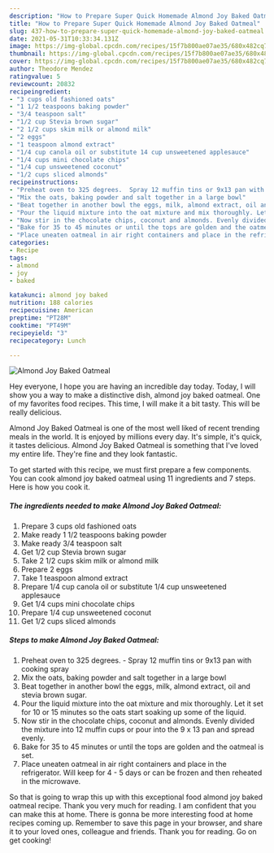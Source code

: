 ```yaml
---
description: "How to Prepare Super Quick Homemade Almond Joy Baked Oatmeal"
title: "How to Prepare Super Quick Homemade Almond Joy Baked Oatmeal"
slug: 437-how-to-prepare-super-quick-homemade-almond-joy-baked-oatmeal
date: 2021-05-31T10:33:34.131Z
image: https://img-global.cpcdn.com/recipes/15f7b800ae07ae35/680x482cq70/almond-joy-baked-oatmeal-recipe-main-photo.jpg
thumbnail: https://img-global.cpcdn.com/recipes/15f7b800ae07ae35/680x482cq70/almond-joy-baked-oatmeal-recipe-main-photo.jpg
cover: https://img-global.cpcdn.com/recipes/15f7b800ae07ae35/680x482cq70/almond-joy-baked-oatmeal-recipe-main-photo.jpg
author: Theodore Mendez
ratingvalue: 5
reviewcount: 20832
recipeingredient:
- "3 cups old fashioned oats"
- "1 1/2 teaspoons baking powder"
- "3/4 teaspoon salt"
- "1/2 cup Stevia brown sugar"
- "2 1/2 cups skim milk or almond milk"
- "2 eggs"
- "1 teaspoon almond extract"
- "1/4 cup canola oil or substitute 14 cup unsweetened applesauce"
- "1/4 cups mini chocolate chips"
- "1/4 cup unsweetened coconut"
- "1/2 cups sliced almonds"
recipeinstructions:
- "Preheat oven to 325 degrees.  Spray 12 muffin tins or 9x13 pan with cooking spray"
- "Mix the oats, baking powder and salt together in a large bowl"
- "Beat together in another bowl the eggs, milk, almond extract, oil and stevia brown sugar."
- "Pour the liquid mixture into the oat mixture and mix thoroughly. Let it set for 10 or 15 minutes so the oats start soaking up some of the liquid."
- "Now stir in the chocolate chips, coconut and almonds. Evenly divided the mixture into 12 muffin cups or pour into the 9 x 13 pan and spread evenly."
- "Bake for 35 to 45 minutes or until the tops are golden and the oatmeal is set."
- "Place uneaten oatmeal in air right containers and place in the refrigerator. Will keep for 4 - 5 days or can be frozen and then reheated in the microwave."
categories:
- Recipe
tags:
- almond
- joy
- baked

katakunci: almond joy baked 
nutrition: 188 calories
recipecuisine: American
preptime: "PT28M"
cooktime: "PT49M"
recipeyield: "3"
recipecategory: Lunch

---
```



![Almond Joy Baked Oatmeal](https://img-global.cpcdn.com/recipes/15f7b800ae07ae35/680x482cq70/almond-joy-baked-oatmeal-recipe-main-photo.jpg)

Hey everyone, I hope you are having an incredible day today. Today, I will show you a way to make a distinctive dish, almond joy baked oatmeal. One of my favorites food recipes. This time, I will make it a bit tasty. This will be really delicious.

Almond Joy Baked Oatmeal is one of the most well liked of recent trending meals in the world. It is enjoyed by millions every day. It's simple, it's quick, it tastes delicious. Almond Joy Baked Oatmeal is something that I've loved my entire life. They're fine and they look fantastic.




To get started with this recipe, we must first prepare a few components. You can cook almond joy baked oatmeal using 11 ingredients and 7 steps. Here is how you cook it.

<!--inarticleads1-->

##### The ingredients needed to make Almond Joy Baked Oatmeal:

1. Prepare 3 cups old fashioned oats
1. Make ready 1 1/2 teaspoons baking powder
1. Make ready 3/4 teaspoon salt
1. Get 1/2 cup Stevia brown sugar
1. Take 2 1/2 cups skim milk or almond milk
1. Prepare 2 eggs
1. Take 1 teaspoon almond extract
1. Prepare 1/4 cup canola oil or substitute 1/4 cup unsweetened applesauce
1. Get 1/4 cups mini chocolate chips
1. Prepare 1/4 cup unsweetened coconut
1. Get 1/2 cups sliced almonds




<!--inarticleads2-->

##### Steps to make Almond Joy Baked Oatmeal:

1. Preheat oven to 325 degrees.  - Spray 12 muffin tins or 9x13 pan with cooking spray
1. Mix the oats, baking powder and salt together in a large bowl
1. Beat together in another bowl the eggs, milk, almond extract, oil and stevia brown sugar.
1. Pour the liquid mixture into the oat mixture and mix thoroughly. Let it set for 10 or 15 minutes so the oats start soaking up some of the liquid.
1. Now stir in the chocolate chips, coconut and almonds. Evenly divided the mixture into 12 muffin cups or pour into the 9 x 13 pan and spread evenly.
1. Bake for 35 to 45 minutes or until the tops are golden and the oatmeal is set.
1. Place uneaten oatmeal in air right containers and place in the refrigerator. Will keep for 4 - 5 days or can be frozen and then reheated in the microwave.




So that is going to wrap this up with this exceptional food almond joy baked oatmeal recipe. Thank you very much for reading. I am confident that you can make this at home. There is gonna be more interesting food at home recipes coming up. Remember to save this page in your browser, and share it to your loved ones, colleague and friends. Thank you for reading. Go on get cooking!
